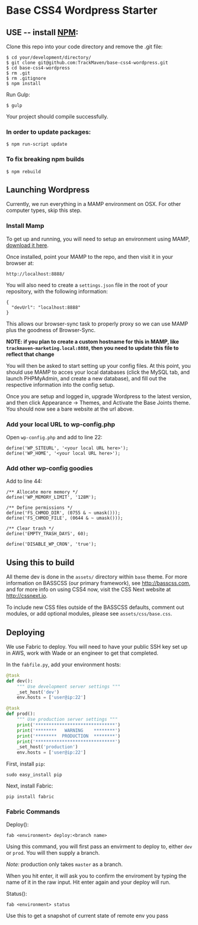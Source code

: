 # Base CSS4 Wordpress Starter

## USE -- install [NPM](http://nodejs.org/download/):
Clone this repo into your code directory and remove the .git file:
```
$ cd your/development/directory/
$ git clone git@github.com:TrackMaven/base-css4-wordpress.git
$ cd base-css4-wordpress
$ rm .git
$ rm .gitignore
$ npm install
```

Run Gulp:
```
$ gulp
```

Your project should compile successfully.

### In order to update packages:
```
$ npm run-script update
```

### To fix breaking npm builds
```
$ npm rebuild
```

## Launching Wordpress

Currently, we run everything in a MAMP environment on OSX. For other computer types, skip this step.

### Install Mamp
To get up and running, you will need to setup an environment using MAMP, [download it here](https://www.mamp.info/en/).

Once installed, point your MAMP to the repo, and then visit it in your browser at:
```
http://localhost:8888/
```

You will also need to create a `settings.json` file in the root of your repository, with the following information:

```
{
  "devUrl": "localhost:8888"
}
```

This allows our browser-sync task to properly proxy so we can use MAMP plus the goodness of Browser-Sync.

**NOTE: if you plan to create a custom hostname for this in MAMP, like `trackmaven-marketing.local:8888`, then you need to update this file to reflect that change**

You will then be asked to start setting up your config files. At this point, you should use MAMP to acces your local databases (click the MySQL tab, and launch PHPMyAdmin, and create a new database), and fill out the respective information into the config setup.

Once you are setup and logged in, upgrade Wordpress to the latest version, and then click Appearance -> Themes, and Activate the Base Joints theme. You should now see a bare website at the url above.

### Add your local URL to wp-config.php
Open `wp-config.php` and add to line 22:

```
define('WP_SITEURL', '<your local URL here>');
define('WP_HOME', '<your local URL here>');
```

### Add other wp-config goodies
Add to line 44:

```
/** Allocate more memory */
define('WP_MEMORY_LIMIT', '128M');

/** Define permissions */
define('FS_CHMOD_DIR', (0755 & ~ umask()));
define('FS_CHMOD_FILE', (0644 & ~ umask()));

/** Clear trash */
define('EMPTY_TRASH_DAYS', 60);

define('DISABLE_WP_CRON', 'true');
```

## Using this to build

All theme dev is done in the `assets/` directory within `base` theme. For more information on BASSCSS (our primary framework), see http://basscss.com, and for more info on using CSS4 now, visit the CSS Next website at http://cssnext.io.

To include new CSS files outside of the BASSCSS defaults, comment out modules, or add optional modules, please see `assets/css/base.css`.

## Deploying
We use Fabric to deploy. You will need to have your public SSH key set up in AWS, work with Wade or an engineer to get that completed.

In the `fabfile.py`, add your environment hosts:
```python
@task
def dev():
    """ Use development server settings """
    _set_host('dev')
    env.hosts = ['user@ip:22']

@task
def prod():
    """ Use production server settings """
    print('******************************')
    print('********   WARNING    ********')
    print('********  PRODUCTION  ********')
    print('******************************')
    _set_host('production')
    env.hosts = ['user@ip:22']
```

First, install `pip`:
```
sudo easy_install pip
```

Next, install Fabric:
```
pip install fabric
```

### Fabric Commands
Deploy():
```
fab <environment> deploy:<branch name>
```

Using this command, you will first pass an envirment to deploy to, either `dev` or `prod`. You will then supply a branch.

*Note:* production only takes `master` as a branch.

When you hit enter, it will ask you to confirm the enviroment by typing the name of it in the raw input. Hit enter again and your deploy will run.

Status():
```
fab <environment> status
```

Use this to get a snapshot of current state of remote env you pass
